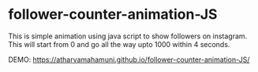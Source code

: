 # follower-counter-animation-JS
This is simple animation using java script to show followers on instagram. This will start from 0 and go all the way upto 1000 within 4 seconds.

DEMO: https://atharvamahamuni.github.io/follower-counter-animation-JS/
